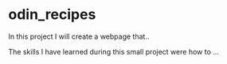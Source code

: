 # odin_recipes
In this project I will create a webpage that..

The skills I have learned during this small project were how to ...